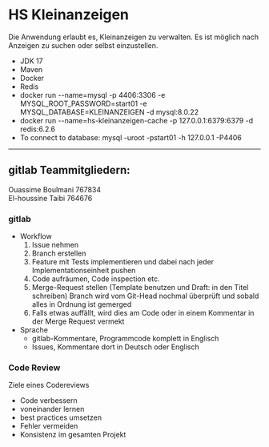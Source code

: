 # HS Kleinanzeigen
Die Anwendung erlaubt es, Kleinanzeigen zu verwalten. Es ist möglich nach Anzeigen zu suchen oder 
selbst einzustellen.

* JDK 17
* Maven
* Docker
* Redis
* docker run --name=mysql -p 4406:3306 -e MYSQL_ROOT_PASSWORD=start01 -e MYSQL_DATABASE=KLEINANZEIGEN -d mysql:8.0.22 <br />
* docker run --name=hs-kleinanzeigen-cache -p 127.0.0.1:6379:6379 -d redis:6.2.6
* To connect to database: mysql -uroot -pstart01 -h 127.0.0.1 -P4406
***********************************************************************************************************************

## gitlab Teammitgliedern:

Ouassime Boulmani 767834 <br />
El-houssine Taibi 764676 <br />

### gitlab
- Workflow
    1. Issue nehmen
    2. Branch erstellen
    3. Feature mit Tests implementieren und dabei nach jeder Implementationseinheit pushen
    4. Code aufräumen, Code inspection etc.
    5. Merge-Request stellen (Template benutzen und Draft: in den Titel schreiben)
       Branch wird vom Git-Head nochmal überprüft und sobald alles in Ordnung ist gemerged
    6. Falls etwas auffällt, wird dies am Code oder in einem Kommentar in der Merge Request vermekt
- Sprache
    - gitlab-Kommentare, Programmcode komplett in Englisch
    - Issues, Kommentare dort in Deutsch oder Englisch

### Code Review
Ziele eines Codereviews
- Code verbessern
- voneinander lernen
- best practices umsetzen
- Fehler vermeiden
- Konsistenz im gesamten Projekt
